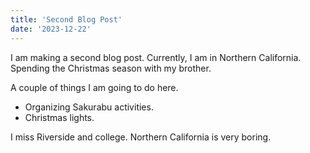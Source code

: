 ```yaml
---
title: 'Second Blog Post'
date: '2023-12-22'
---
```


I am making a second blog post. Currently, I am in Northern California. Spending the Christmas season with my brother.

A couple of things I am going to do here.

- Organizing Sakurabu activities.
- Christmas lights.

I miss Riverside and college. Northern California is very boring.